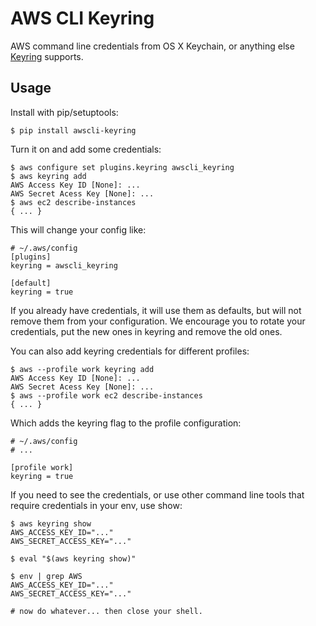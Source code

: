 # AWS CLI Keyring

AWS command line credentials from OS X Keychain, or anything else [Keyring](https://pypi.python.org/pypi/keyring) supports.

## Usage

Install with pip/setuptools:

```
$ pip install awscli-keyring
```

Turn it on and add some credentials:

```
$ aws configure set plugins.keyring awscli_keyring
$ aws keyring add
AWS Access Key ID [None]: ...
AWS Secret Acess Key [None]: ...
$ aws ec2 describe-instances
{ ... }
```

This will change your config like:

```
# ~/.aws/config
[plugins]
keyring = awscli_keyring

[default]
keyring = true
```

If you already have credentials, it will use them as defaults, but will not remove them from your configuration. We encourage you to rotate your credentials, put the new ones in keyring and remove the old ones.

You can also add keyring credentials for different profiles:

```
$ aws --profile work keyring add
AWS Access Key ID [None]: ...
AWS Secret Acess Key [None]: ...
$ aws --profile work ec2 describe-instances
{ ... }
```

Which adds the keyring flag to the profile configuration:

```
# ~/.aws/config
# ...

[profile work]
keyring = true
```

If you need to see the credentials, or use other command line tools that require credentials in your env, use show:

```
$ aws keyring show
AWS_ACCESS_KEY_ID="..."
AWS_SECRET_ACCESS_KEY="..."

$ eval "$(aws keyring show)"

$ env | grep AWS
AWS_ACCESS_KEY_ID="..."
AWS_SECRET_ACCESS_KEY="..."

# now do whatever... then close your shell.
```

